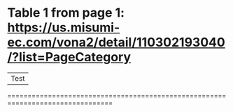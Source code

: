 

# Table 1 from page 1: https://us.misumi-ec.com/vona2/detail/110302193040/?list=PageCategory

<table><tr><td>Test</td></tr></table>
================================================================================
